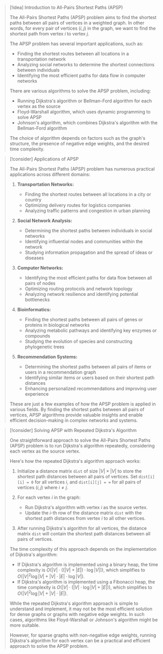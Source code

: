 > [!idea] Introduction to All-Pairs Shortest Paths (APSP)
>
> The All-Pairs Shortest Paths (APSP) problem aims to find the shortest paths between all pairs of vertices in a weighted graph. In other words, for every pair of vertices $(i, j)$ in the graph, we want to find the shortest path from vertex $i$ to vertex $j$.
>
> The APSP problem has several important applications, such as:
> - Finding the shortest routes between all locations in a transportation network
> - Analyzing social networks to determine the shortest connections between individuals
> - Identifying the most efficient paths for data flow in computer networks
>
> There are various algorithms to solve the APSP problem, including:
> - Running Dijkstra's algorithm or Bellman-Ford algorithm for each vertex as the source
> - Floyd-Warshall algorithm, which uses dynamic programming to solve APSP
> - Johnson's algorithm, which combines Dijkstra's algorithm with the Bellman-Ford algorithm
>
> The choice of algorithm depends on factors such as the graph's structure, the presence of negative edge weights, and the desired time complexity.

> [!consider] Applications of APSP
>
> The All-Pairs Shortest Paths (APSP) problem has numerous practical applications across different domains:
>
> 1. **Transportation Networks:**
>    - Finding the shortest routes between all locations in a city or country
>    - Optimizing delivery routes for logistics companies
>    - Analyzing traffic patterns and congestion in urban planning
>
> 2. **Social Network Analysis:**
>    - Determining the shortest paths between individuals in social networks
>    - Identifying influential nodes and communities within the network
>    - Studying information propagation and the spread of ideas or diseases
>
> 3. **Computer Networks:**
>    - Identifying the most efficient paths for data flow between all pairs of nodes
>    - Optimizing routing protocols and network topology
>    - Analyzing network resilience and identifying potential bottlenecks
>
> 4. **Bioinformatics:**
>    - Finding the shortest paths between all pairs of genes or proteins in biological networks
>    - Analyzing metabolic pathways and identifying key enzymes or compounds
>    - Studying the evolution of species and constructing phylogenetic trees
>
> 5. **Recommendation Systems:**
>    - Determining the shortest paths between all pairs of items or users in a recommendation graph
>    - Identifying similar items or users based on their shortest path distances
>    - Enhancing personalized recommendations and improving user experience
>
> These are just a few examples of how the APSP problem is applied in various fields. By finding the shortest paths between all pairs of vertices, APSP algorithms provide valuable insights and enable efficient decision-making in complex networks and systems.

> [!consider] Solving APSP with Repeated Dijkstra's Algorithm
>
> One straightforward approach to solve the All-Pairs Shortest Paths (APSP) problem is to run Dijkstra's algorithm repeatedly, considering each vertex as the source vertex.
>
> Here's how the repeated Dijkstra's algorithm approach works:
>
> 1. Initialize a distance matrix `dist` of size $|V| \times |V|$ to store the shortest path distances between all pairs of vertices. Set `dist[i][i] = 0` for all vertices $i$, and `dist[i][j] = ∞` for all pairs of vertices $(i, j)$ where $i ≠ j$.
>
> 2. For each vertex $i$ in the graph:
>    - Run Dijkstra's algorithm with vertex $i$ as the source vertex.
>    - Update the $i$-th row of the distance matrix `dist` with the shortest path distances from vertex $i$ to all other vertices.
>
> 3. After running Dijkstra's algorithm for all vertices, the distance matrix `dist` will contain the shortest path distances between all pairs of vertices.
>
> The time complexity of this approach depends on the implementation of Dijkstra's algorithm:
> - If Dijkstra's algorithm is implemented using a binary heap, the time complexity is $O(|V| \cdot ((|V| + |E|) \cdot \log |V|))$, which simplifies to $O(|V|^2 \log |V| + |V| \cdot |E| \cdot \log |V|)$.
> - If Dijkstra's algorithm is implemented using a Fibonacci heap, the time complexity is $O(|V| \cdot (|V| \cdot \log |V| + |E|))$, which simplifies to $O(|V|^2 \log |V| + |V| \cdot |E|)$.
>
> While the repeated Dijkstra's algorithm approach is simple to understand and implement, it may not be the most efficient solution for dense graphs or graphs with negative edge weights. In such cases, algorithms like Floyd-Warshall or Johnson's algorithm might be more suitable.
>
> However, for sparse graphs with non-negative edge weights, running Dijkstra's algorithm for each vertex can be a practical and efficient approach to solve the APSP problem.
